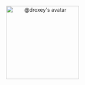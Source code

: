 <p align="center">
  <a href="https://droxey.com" target="_blank">
      <img src="https://droxey.com/statics/img/logo-large@1x.png" alt="@droxey's avatar" width="200">
  </a>
</p>

<!--

### Hi there 👋
**droxey/droxey** is a ✨ _special_ ✨ repository because its `README.md` (this file) appears on your GitHub profile.

Here are some ideas to get you started:

- 🔭 I’m currently working on ...
- 🌱 I’m currently learning ...
- 👯 I’m looking to collaborate on ...
- 🤔 I’m looking for help with ...
- 💬 Ask me about ...
- 📫 How to reach me: ...
- 😄 Pronouns: ...
- ⚡ Fun fact: ...
-->
